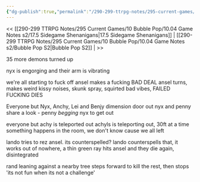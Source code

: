 ```yaml
---
{"dg-publish":true,"permalink":"/290-299-ttrpg-notes/295-current-games/10-bubble-pop/10-04-game-notes-s2/18-le-petit-mort/"}
---
```



<< [[290-299 TTRPG Notes/295 Current Games/10 Bubble Pop/10.04 Game Notes s2/17.5 Sidegame Shenanigans\|17.5 Sidegame Shenanigans]] | [[290-299 TTRPG Notes/295 Current Games/10 Bubble Pop/10.04 Game Notes s2/Bubble Pop S2\|Bubble Pop S2]] |  >>

35 more demons turned up

nyx is engorging and their arm is vibrating

we're all starting to fuck off
ansel makes a fucking BAD DEAL
ansel turns, makes weird kissy noises, skunk spray, squirted bad vibes, FAILED
FUCKING
DIES

Everyone but Nyx, Anchy, Lei and Benjy dimension door out
nyx and penny share a look - penny _begging_ nyx to get out

everyone but achy is teleported out
achyls is teleporting out, 30ft at a time
something happens in the room, we don't know cause we all left

lando tries to rez ansel. its counterspelled? lando counterspells that, it works
out of nowhere, a thin green ray hits ansel and they die again, disintegrated

rand leaning against a nearby tree
steps forward to kill the rest, then stops
'its not fun when its not a challenge'
